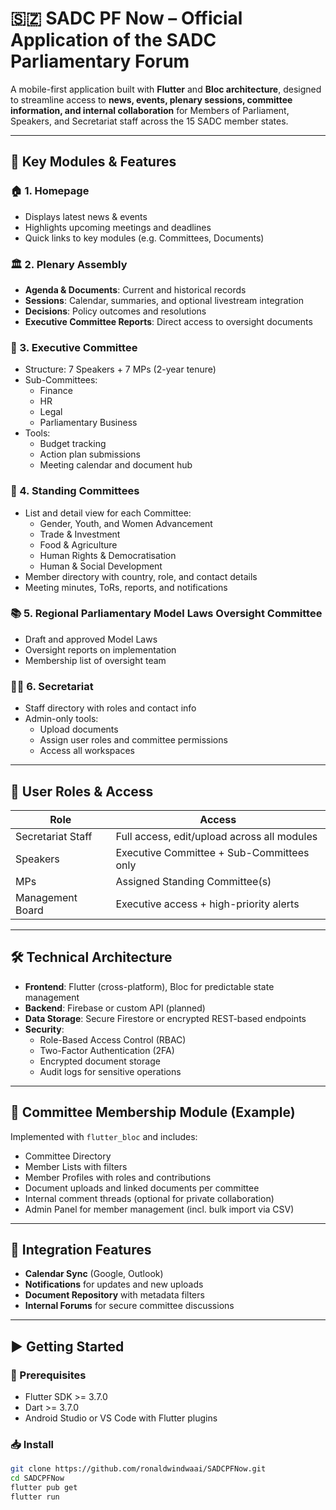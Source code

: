 # 🇸🇿 SADC PF Now – Official Application of the SADC Parliamentary Forum

A mobile-first application built with **Flutter** and **Bloc architecture**, designed to streamline access to **news, events, plenary sessions, committee information, and internal collaboration** for Members of Parliament, Speakers, and Secretariat staff across the 15 SADC member states.

---

## 📱 Key Modules & Features

### 🏠 1. Homepage
- Displays latest news & events
- Highlights upcoming meetings and deadlines
- Quick links to key modules (e.g. Committees, Documents)

### 🏛️ 2. Plenary Assembly
- **Agenda & Documents**: Current and historical records
- **Sessions**: Calendar, summaries, and optional livestream integration
- **Decisions**: Policy outcomes and resolutions
- **Executive Committee Reports**: Direct access to oversight documents

### 👥 3. Executive Committee
- Structure: 7 Speakers + 7 MPs (2-year tenure)
- Sub-Committees:
  - Finance
  - HR
  - Legal
  - Parliamentary Business
- Tools:
  - Budget tracking
  - Action plan submissions
  - Meeting calendar and document hub

### 🧭 4. Standing Committees
- List and detail view for each Committee:
  - Gender, Youth, and Women Advancement
  - Trade & Investment
  - Food & Agriculture
  - Human Rights & Democratisation
  - Human & Social Development
- Member directory with country, role, and contact details
- Meeting minutes, ToRs, reports, and notifications

### 📚 5. Regional Parliamentary Model Laws Oversight Committee
- Draft and approved Model Laws
- Oversight reports on implementation
- Membership list of oversight team

### 🧑‍💼 6. Secretariat
- Staff directory with roles and contact info
- Admin-only tools:
  - Upload documents
  - Assign user roles and committee permissions
  - Access all workspaces

---

## 👤 User Roles & Access

| Role                   | Access                                                                 |
|------------------------|------------------------------------------------------------------------|
| Secretariat Staff      | Full access, edit/upload across all modules                            |
| Speakers               | Executive Committee + Sub-Committees only                              |
| MPs                    | Assigned Standing Committee(s)                                         |
| Management Board       | Executive access + high-priority alerts                                |

---

## 🛠️ Technical Architecture

- **Frontend**: Flutter (cross-platform), Bloc for predictable state management
- **Backend**: Firebase or custom API (planned)
- **Data Storage**: Secure Firestore or encrypted REST-based endpoints
- **Security**:
  - Role-Based Access Control (RBAC)
  - Two-Factor Authentication (2FA)
  - Encrypted document storage
  - Audit logs for sensitive operations

---

## 🧱 Committee Membership Module (Example)

Implemented with `flutter_bloc` and includes:

- Committee Directory
- Member Lists with filters
- Member Profiles with roles and contributions
- Document uploads and linked documents per committee
- Internal comment threads (optional for private collaboration)
- Admin Panel for member management (incl. bulk import via CSV)

---

## 🔁 Integration Features

- **Calendar Sync** (Google, Outlook)
- **Notifications** for updates and new uploads
- **Document Repository** with metadata filters
- **Internal Forums** for secure committee discussions

---

## ▶️ Getting Started

### 🔧 Prerequisites

- Flutter SDK >= 3.7.0
- Dart >= 3.7.0
- Android Studio or VS Code with Flutter plugins

### 📥 Install

```bash
git clone https://github.com/ronaldwindwaai/SADCPFNow.git
cd SADCPFNow
flutter pub get
flutter run
